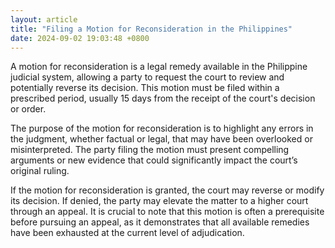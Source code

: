 ```yaml
---
layout: article
title: "Filing a Motion for Reconsideration in the Philippines"
date: 2024-09-02 19:03:48 +0800
---
```


<p>A motion for reconsideration is a legal remedy available in the Philippine judicial system, allowing a party to request the court to review and potentially reverse its decision. This motion must be filed within a prescribed period, usually 15 days from the receipt of the court's decision or order.</p><p>The purpose of the motion for reconsideration is to highlight any errors in the judgment, whether factual or legal, that may have been overlooked or misinterpreted. The party filing the motion must present compelling arguments or new evidence that could significantly impact the court’s original ruling.</p><p>If the motion for reconsideration is granted, the court may reverse or modify its decision. If denied, the party may elevate the matter to a higher court through an appeal. It is crucial to note that this motion is often a prerequisite before pursuing an appeal, as it demonstrates that all available remedies have been exhausted at the current level of adjudication.</p>